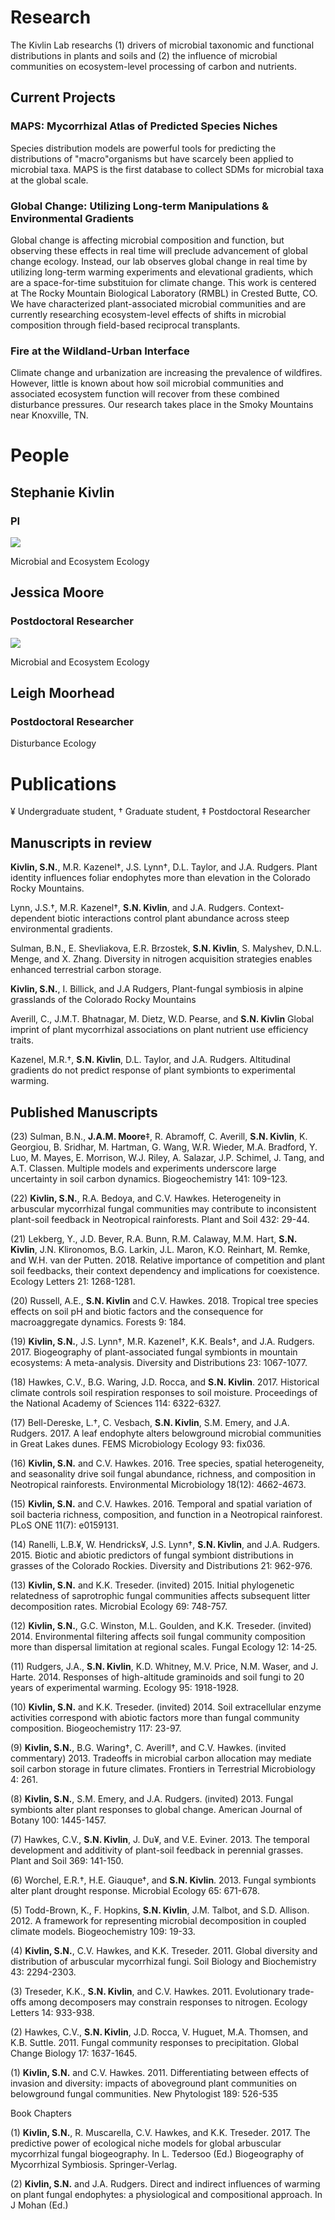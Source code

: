   
# Research
The Kivlin Lab researchs (1) drivers of microbial taxonomic and functional distributions in plants and soils and (2) the influence of microbial communities on ecosystem-level processing of carbon and nutrients.

## Current Projects
### MAPS: Mycorrhizal Atlas of Predicted Species Niches
Species distribution models are powerful tools for predicting the distributions of "macro"organisms but have scarcely been applied to microbial taxa. MAPS is the first database to collect SDMs for microbial taxa at the global scale.

### Global Change: Utilizing Long-term Manipulations & Environmental Gradients
Global change is affecting microbial composition and function, but observing these effects in real time will preclude advancement of global change ecology. Instead, our lab observes global change in real time by utilizing long-term warming experiments and elevational gradients, which are a space-for-time substituion for climate change. This work is centered at The Rocky Mountain Biological Laboratory (RMBL) in Crested Butte, CO. We have characterized plant-associated microbial communities and are currently researching ecosystem-level effects of shifts in microbial composition through field-based reciprocal transplants.

### Fire at the Wildland-Urban Interface
Climate change and urbanization are increasing the prevalence of wildfires. However, little is known about how soil microbial communities and associated ecosystem function will recover from these combined disturbance pressures. Our research takes place in the Smoky Mountains near Knoxville, TN.

# People
## Stephanie Kivlin
### PI
<img src="https://pbs.twimg.com/profile_images/763060498099089409/vvAB4kf0_400x400.jpg">


Microbial and Ecosystem Ecology

## Jessica Moore
### Postdoctoral Researcher

<img src = "https://pbs.twimg.com/profile_images/791986472920485889/oTlqnS0a_400x400.jpg">


Microbial and Ecosystem Ecology

## Leigh Moorhead
### Postdoctoral Researcher

Disturbance Ecology


# Publications
¥ Undergraduate student, † Graduate student, ‡ Postdoctoral Researcher 
## Manuscripts in review

**Kivlin, S.N.**, M.R. Kazenel†, J.S. Lynn†, D.L. Taylor, and J.A. Rudgers. Plant identity influences foliar endophytes more than elevation in the Colorado Rocky Mountains.

Lynn, J.S.†, M.R. Kazenel†, **S.N. Kivlin**, and J.A. Rudgers. Context-dependent biotic interactions control plant abundance across steep environmental gradients.

Sulman, B.N., E. Shevliakova, E.R. Brzostek, **S.N. Kivlin**, S. Malyshev, D.N.L. Menge, and X. Zhang. Diversity in nitrogen acquisition strategies enables enhanced terrestrial carbon storage.

**Kivlin, S.N.**, I. Billick, and J.A Rudgers, Plant-fungal symbiosis in alpine grasslands of the Colorado Rocky Mountains

Averill, C., J.M.T. Bhatnagar, M. Dietz, W.D. Pearse, and **S.N. Kivlin** Global imprint of plant mycorrhizal associations on plant nutrient use efficiency traits.

Kazenel, M.R.†, **S.N. Kivlin**, D.L. Taylor, and J.A. Rudgers. Altitudinal gradients do not predict response of plant symbionts to experimental warming.



## Published Manuscripts

(23) Sulman, B.N., **J.A.M. Moore**‡, R. Abramoff, C. Averill, **S.N. Kivlin**, K. Georgiou, B. Sridhar, M. Hartman, G. Wang, W.R. Wieder, M.A. Bradford, Y. Luo, M. Mayes, E. Morrison, W.J. Riley, A. Salazar, J.P. Schimel, J. Tang, and A.T. Classen. Multiple models and experiments underscore large uncertainty in soil carbon dynamics. Biogeochemistry 141: 109-123.

(22) **Kivlin, S.N.**, R.A. Bedoya, and C.V. Hawkes. Heterogeneity in arbuscular mycorrhizal fungal communities may contribute to inconsistent plant-soil feedback in Neotropical rainforests. Plant and Soil 432: 29-44.

(21) Lekberg, Y., J.D. Bever, R.A. Bunn, R.M. Calaway, M.M. Hart, **S.N. Kivlin**, J.N. Klironomos, B.G. Larkin, J.L. Maron, K.O. Reinhart, M. Remke, and W.H. van der Putten. 2018. Relative importance of competition and plant soil feedbacks, their context dependency and implications for coexistence. Ecology Letters 21: 1268-1281.

(20) Russell, A.E., **S.N. Kivlin** and C.V. Hawkes. 2018. Tropical tree species effects on soil pH and biotic factors and the consequence for macroaggregate dynamics. Forests 9: 184.

(19) **Kivlin, S.N.**, J.S. Lynn†, M.R. Kazenel†, K.K. Beals†, and J.A. Rudgers. 2017. Biogeography of plant-associated fungal symbionts in mountain ecosystems: A meta-analysis. Diversity and Distributions 23: 1067-1077.

(18) Hawkes, C.V., B.G. Waring, J.D. Rocca, and **S.N. Kivlin**. 2017. Historical climate controls soil respiration responses to soil moisture. Proceedings of the National Academy of Sciences 114: 6322-6327.

(17) Bell-Dereske, L.†, C. Vesbach, **S.N. Kivlin**, S.M. Emery, and J.A. Rudgers. 2017. A leaf endophyte alters belowground microbial communities in Great Lakes dunes. FEMS Microbiology Ecology 93: fix036.

(16) **Kivlin, S.N.** and C.V. Hawkes. 2016. Tree species, spatial heterogeneity, and seasonality drive soil fungal abundance, richness, and composition in Neotropical rainforests. Environmental Microbiology 18(12): 4662-4673.

(15) **Kivlin, S.N.** and C.V. Hawkes. 2016. Temporal and spatial variation of soil bacteria richness, composition, and function in a Neotropical rainforest. PLoS ONE 11(7): e0159131.

(14) Ranelli, L.B.¥, W. Hendricks¥, J.S. Lynn†, **S.N. Kivlin**, and J.A. Rudgers. 2015. Biotic and abiotic predictors of fungal symbiont distributions in grasses of the Colorado Rockies. Diversity and Distributions 21: 962-976.

(13) **Kivlin, S.N.** and K.K. Treseder. (invited) 2015. Initial phylogenetic relatedness of saprotrophic fungal communities affects subsequent litter decomposition rates. Microbial Ecology 69: 748-757.

(12) **Kivlin, S.N.**, G.C. Winston, M.L. Goulden, and K.K. Treseder. (invited) 2014. Environmental filtering affects soil fungal community composition more than dispersal limitation at regional scales. Fungal Ecology 12: 14-25.

(11) Rudgers, J.A., **S.N. Kivlin**, K.D. Whitney, M.V. Price, N.M. Waser, and J. Harte. 2014. Responses of high-altitude graminoids and soil fungi to 20 years of experimental warming. Ecology 95: 1918-1928.

(10) **Kivlin, S.N.** and K.K. Treseder. (invited) 2014. Soil extracellular enzyme activities correspond with abiotic factors more than fungal community composition. Biogeochemistry 117: 23-97.

(9) **Kivlin, S.N.**, B.G. Waring†, C. Averill†, and C.V. Hawkes. (invited commentary) 2013. Tradeoffs in microbial carbon allocation may mediate soil carbon storage in future climates. Frontiers in Terrestrial Microbiology 4: 261.

(8) **Kivlin, S.N.**, S.M. Emery, and J.A. Rudgers. (invited) 2013. Fungal symbionts alter plant responses to global change. American Journal of Botany 100: 1445-1457.

(7) Hawkes, C.V., **S.N. Kivlin**, J. Du¥, and V.E. Eviner. 2013. The temporal development and additivity of plant-soil feedback in perennial grasses. Plant and Soil 369: 141-150.

(6) Worchel, E.R.†, H.E. Giauque†, and **S.N. Kivlin**. 2013. Fungal symbionts alter plant drought response. Microbial Ecology 65: 671-678.

(5) Todd-Brown, K., F. Hopkins, **S.N. Kivlin**, J.M. Talbot, and S.D. Allison. 2012. A framework for representing microbial decomposition in coupled climate models. Biogeochemistry 109: 19-33.

(4) **Kivlin, S.N.**, C.V. Hawkes, and K.K. Treseder. 2011. Global diversity and distribution of arbuscular mycorrhizal fungi. Soil Biology and Biochemistry 43: 2294-2303.

(3) Treseder, K.K., **S.N. Kivlin**, and C.V. Hawkes. 2011. Evolutionary trade-offs among decomposers may constrain responses to nitrogen. Ecology Letters 14: 933-938.

(2) Hawkes, C.V., **S.N. Kivlin**, J.D. Rocca, V. Huguet, M.A. Thomsen, and K.B. Suttle. 2011. Fungal community responses to precipitation. Global Change Biology 17: 1637-1645.

(1) **Kivlin, S.N.** and C.V. Hawkes. 2011. Differentiating between effects of invasion and diversity: impacts of aboveground plant communities on belowground fungal communities. New Phytologist 189: 526-535


Book Chapters

(1) **Kivlin, S.N.**, R. Muscarella, C.V. Hawkes, and K.K. Treseder. 2017. The predictive power of ecological niche models for global arbuscular mycorrhizal fungal biogeography. In L. Tedersoo (Ed.) Biogeography of Mycorrhizal Symbiosis. Springer-Verlag.

(2) **Kivlin, S.N.** and J.A. Rudgers. Direct and indirect influences of warming on plant fungal endophytes: a physiological and compositional approach. In J Mohan (Ed.) 
